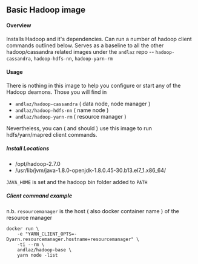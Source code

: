 ## Basic Hadoop image

#### Overview

Installs Hadoop and it's dependencies.
Can run a number of hadoop client commands outlined below. Serves as a baseline to all the other hadoop/cassandra related images under the `andlaz` repo -- `hadoop-cassandra`, `hadoop-hdfs-nn`, `hadoop-yarn-rm`

#### Usage

There is nothing in this image to help you configure or start any of the Hadoop deamons. Those you will find in 
 - `andlaz/hadoop-cassandra` ( data node, node manager )
 - `andlaz/hadoop-hdfs-nn` ( name node )
 - `andlaz/hadoop-yarn-rm` ( resource manager )

Nevertheless, you can ( and should ) use this image to run hdfs/yarn/mapred client commands.

##### Install Locations

 - /opt/hadoop-2.7.0
 - /usr/lib/jvm/java-1.8.0-openjdk-1.8.0.45-30.b13.el7_1.x86_64/

`JAVA_HOME` is set and the hadoop bin folder added to `PATH`

##### Client command example

n.b. `resourcemanager` is the host ( also docker container name ) of the resource manager

    docker run \
    	-e "YARN_CLIENT_OPTS=-Dyarn.resourcemanager.hostname=resourcemanager" \
        -ti --rm \
        andlaz/hadoop-base \
        yarn node -list
